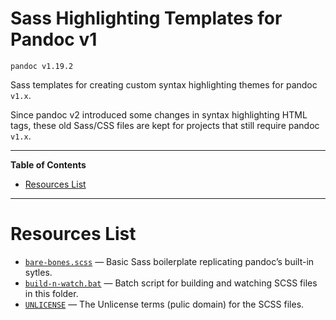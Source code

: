 # Sass Highlighting Templates for Pandoc v1

    pandoc v1.19.2

Sass templates for creating custom syntax highlighting themes for pandoc `v1.x`.

Since pandoc v2 introduced some changes in syntax highlighting HTML tags, these old Sass/CSS files are kept for projects that still require pandoc `v1.x`.

-----

**Table of Contents**

<!-- #toc -->

  - [Resources List](#resources-list)

<!-- /toc -->

-----

# Resources List

  - [`bare-bones.scss`](./bare-bones.scss) — Basic Sass boilerplate replicating pandoc’s built-in sytles.
  - [`build-n-watch.bat`](./build-n-watch.bat) — Batch script for building and watching SCSS files in this folder.
  - [`UNLICENSE`](./UNLICENSE) — The Unlicense terms (pulic domain) for the SCSS files.
